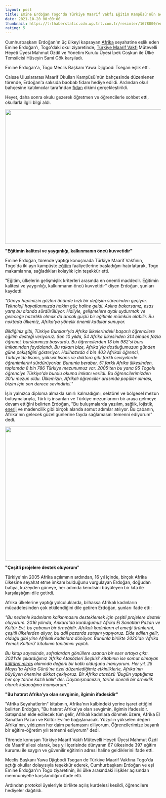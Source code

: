 ```yaml
--- 
layout: post
title: Emine Erdoğan Togo'da Türkiye Maarif Vakfı Eğitim Kampüsü'nün açılışını yaptı
date: 2021-10-20 00:00:00
thumbnail: https://trthaberstatic.cdn.wp.trt.com.tr/resimler/1678000/emine-erdogan-togo-aa-1678153.jpg
rating: 5
---
```

<p>
	Cumhurbaşkanı Erdoğan'ın üç ülkeyi kapsayan <a href="https://www.trthaber.com/etiket/afrika/" target="_blank">Afrika</a> seyahatine eşlik eden Emine Erdoğan'ı, Togo'daki okul ziyaretinde, <a href="https://www.trthaber.com/etiket/turkiye-maarif-vakfi/" target="_blank">Türkiye Maarif Vakfı</a> Mütevelli Heyeti Üyesi Mahmut Özdil ve Yönetim Kurulu Üyesi İpek Coşkun ile Ülke Temsilcisi Hüseyin Sami Gök karşıladı.</p>
<p>
	Emine Erdoğan'a, Togo Meclis Başkanı Yawa Djigbodi Tsegan eşlik etti.</p>
<p>
	Caisse Uluslararası Maarif Okulları Kampüsü'nün bahçesinde düzenlenen törende, Erdoğan'a saksıda baobab fidanı hediye edildi. Ardından okul bahçesine katılımcılar tarafından <a href="https://www.trthaber.com/etiket/fidan/" target="_blank">fidan</a> dikimi gerçekleştirildi.</p>
<p>
	Heyet, daha sonra okulu gezerek öğretmen ve öğrencilerle sohbet etti, okullarla ilgili bilgi aldı.</p>
<p>
	<img alt="" src="dosyalar/images/20211019_2_50510597_69811904.jpg" style="width: 650px; height: 435px;" /></p>
<p>
	<strong>"Eğitimin kalitesi ve yaygınlığı, kalkınmanın öncü kuvvetidir"</strong></p>
<p>
	Emine Erdoğan, törende yaptığı konuşmada Türkiye Maarif Vakfının, Togo'da iki ayrı kampüste <a href="https://www.trthaber.com/etiket/egitim/" target="_blank">eğitim</a> faaliyetlerine başladığını hatırlatarak, Togo makamlarına, sağladıkları kolaylık için teşekkür etti.</p>
<p>
	"Eğitim, ülkelerin gelişmişlik kriterleri arasında en önemli maddedir. Eğitimin kalitesi ve yaygınlığı, kalkınmanın öncü kuvvetidir" diyen Erdoğan, şunları kaydetti:</p>
<p>
	<em>"Dünya hepimizin gözleri önünde hızlı bir değişim sürecinden geçiyor. Teknoloji hayatlarımızda hakim güç haline geldi. Aslına bakarsanız, esas yarış bu alanda sürdürülüyor. Haliyle, gelişmelere ayak uydurmak ve geleceğe hazırlıklı olmak da ancak güçlü bir eğitimle mümkün olabilir. Bu noktada ülkemiz, Afrika'ya yönelik önemli katkılar sunuyor.</em></p>
<p>
	<em>Bildiğiniz gibi, Türkiye Bursları'yla Afrika ülkelerindeki başarılı öğrencilere eğitim desteği veriyoruz. Son 10 yılda, 54 Afrika ülkesinden 314 binden fazla öğrenci, burslarımıza başvurdu. Bu öğrencilerden 13 bin 982'si burs imkanından faydalandı. Bu rakam bize, Afrika'yla dostluğumuzun günden güne pekiştiğini gösteriyor. Halihazırda 4 bin 403 Afrikalı öğrenci, Türkiye'de lisans, yüksek lisans ve doktora gibi farklı seviyelerde öğrenimlerini sürdürüyorlar. Bununla beraber, 51 farklı Afrika ülkesinden, toplamda 8 bin 786 Türkiye mezunumuz var. 2005'ten bu yana 95 Togolu öğrenciye Türkiye'de burslu okuma imkanı verildi. Bu öğrencilerimizden 30'u mezun oldu. Ülkemizin, Afrikalı öğrenciler arasında popüler olması, bizim için son derece sevindirici."</em></p>
<p>
	İşin yalnızca diploma almakla sınırlı kalmadığını, sektörel ve bölgesel mezun buluşmalarıyla, Türk iş insanları ve Türkiye mezunlarının bir araya gelmeye devam ettiğini belirten Erdoğan, "Bu buluşmalarda yazılım, sağlık, lojistik, <a href="https://www.trthaber.com/etiket/enerji/" target="_blank">enerji</a> ve madencilik gibi birçok alanda somut adımlar atılıyor. Bu çabanın, Afrika'nın gelecek güzel günlerine fayda sağlamasını temenni ediyorum" dedi.</p>
<p>
	<img alt="" src="dosyalar/images/20211019_2_50510597_69811900.jpg" style="width: 650px; height: 433px;" /></p>
<p>
	<strong>"Çeşitli projelere destek oluyorum"</strong></p>
<p>
	Türkiye'nin 2005 Afrika açılımının ardından, 16 yıl içinde, birçok Afrika ülkesine seyahat etme imkanı bulduğunu vurgulayan Erdoğan, doğudan batıya, kuzeyden güneye, her adımda kendisini büyüleyen bir kıta ile karşılaştığını dile getirdi.</p>
<p>
	Afrika ülkelerine yaptığı yolculuklarda, bilhassa Afrikalı kadınların mücadelesinden çok etkilendiğini dile getiren Erdoğan, şunları ifade etti:</p>
<p>
	<em>"Bu nedenle kadınların kalkınmasını desteklemek için çeşitli projelere destek oluyorum. 2016 yılında, Ankara'da kurduğumuz Afrika El Sanatları Pazarı ve Kültür Evi, bu çabanın bir örneğidir. Afrikalı kadınların el emeği ürünlerini, çeşitli ülkelerden alıyor, bu adil pazarda satışını yapıyoruz. Elde edilen gelir, olduğu gibi yine Afrikalı kadınlara dönüyor. Bununla birlikte 2020'de 'Afrika Yemek Kültürü' kitabının tanıtımını yaptık. </em></p>
<p>
	<em>Bu kitap sayesinde, sofralardan gönüllere uzanan bir eser ortaya çıktı. 2021'de çıkardığımız 'Afrika Atasözleri Seçkisi' kitabının ise somut olmayan <a href="https://www.trthaber.com/etiket/kulturel-miras/" target="_blank">kültürel miras</a> alanında değerli bir katkı olduğuna inanıyorum. Her yıl, 25 Mayıs'ta Afrika Günü'ne özel düzenlediğimiz etkinliklerle, Afrika'nın büyüyen önemine dikkat çekiyoruz. Bir Afrika atasözü 'Bugün yaptığımız her şey tarihe kazılı kalır' der. Dayanışmamızın, tarihe önemli bir örneklik olarak kalacağına inanıyorum."</em></p>
<p>
	<strong>"Bu hatırat Afrika'ya olan sevgimin, ilgimin ifadesidir"</strong></p>
<p>
	"Afrika Seyahatlerim" kitabının, Afrika'nın kalbindeki yerine işaret ettiğini belirten Erdoğan, "Bu hatırat Afrika'ya olan sevgimin, ilgimin ifadesidir. Satışından elde edilecek tüm gelir, Afrikalı kadınlara dönmek üzere, Afrika El Sanatları Pazarı ve Kültür Evi’ne bağışlanacak. Yüzyılın yükselen değeri Afrika'nın, yıldızının her daim parlamasını diliyorum. Öğrencilerimize başarılı bir eğitim-öğretim yılı temenni ediyorum" dedi.</p>
<p>
	Törende konuşan Türkiye Maarif Vakfı Mütevelli Heyeti Üyesi Mahmut Özdil de Maarif ailesi olarak, beş yıl içerisinde dünyanın 67 ülkesinde 397 eğitim kurumu ile saygın ve güvenilir eğitimin adresi haline geldiklerini ifade etti.</p>
<p>
	Meclis Başkanı Yawa Djigbodi Tsegan de Türkiye Maarif Vakfına Togo'da açtığı okullar dolayısıyla teşekkür ederek, Cumhurbaşkanı Erdoğan ve eşi Emine Erdoğan'ın Togo ziyaretinin, iki ülke arasındaki ilişikler açısından memnuniyetle karşılandığını ifade etti.</p>
<p>
	Ardından protokol üyeleriyle birlikte açılış kurdelesi kesildi, öğrencilere hediyeler dağıtıldı.</p>
